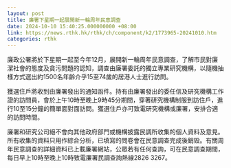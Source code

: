```yaml
---
layout: post
title: 廉署下星期一起展開新一輪周年民意調查
date: 2024-10-10 15:40:25.000000000 +08:00
link: https://news.rthk.hk/rthk/ch/component/k2/1773965-20241010.htm
categories: rthk
---
```


廉政公署將於下星期一起至今年12月，展開新一輪周年民意調查，了解市民對廉潔社會的態度及貪污問題的認知，調查由廉署委託的獨立專業研究機構，以隨機抽樣方式選出約1500名年齡介乎15至74歲的居港人士進行訪問。

獲選住戶將收到由廉署發出的通知函件。持有由廉署發出的委任信及研究機構工作證的訪問員，會於上午10時至晚上9時45分期間，穿著研究機構制服到訪住戶，進行10至15分鐘的簡單面對面訪問。獲選住戶亦可致電研究機構或廉署，安排合適的訪問時間。

廉署和研究公司絕不會向其他政府部門或機構披露民調所收集的個人資料及意見。所有收集的資料只用作綜合分析，已填寫的問卷會在民意調查完成後銷毁。有關周年民意調查的詳細資料已上載廉署網站，公眾若有任何查詢，可在民意調查期間，每日早上10時至晚上10時致電廉署民調查詢熱線2826 3267。
